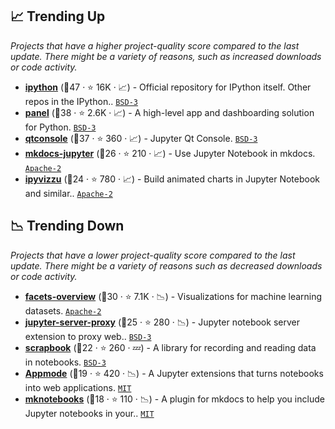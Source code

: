 ## 📈 Trending Up

_Projects that have a higher project-quality score compared to the last update. There might be a variety of reasons, such as increased downloads or code activity._

- <b><a href="https://github.com/ipython/ipython">ipython</a></b> (🥇47 ·  ⭐ 16K · 📈) - Official repository for IPython itself. Other repos in the IPython.. <code><a href="http://bit.ly/3aKzpTv">BSD-3</a></code>
- <b><a href="https://github.com/holoviz/panel">panel</a></b> (🥇38 ·  ⭐ 2.6K · 📈) - A high-level app and dashboarding solution for Python. <code><a href="http://bit.ly/3aKzpTv">BSD-3</a></code>
- <b><a href="https://github.com/jupyter/qtconsole">qtconsole</a></b> (🥇37 ·  ⭐ 360 · 📈) - Jupyter Qt Console. <code><a href="http://bit.ly/3aKzpTv">BSD-3</a></code>
- <b><a href="https://github.com/danielfrg/mkdocs-jupyter">mkdocs-jupyter</a></b> (🥈26 ·  ⭐ 210 · 📈) - Use Jupyter Notebook in mkdocs. <code><a href="http://bit.ly/3nYMfla">Apache-2</a></code>
- <b><a href="https://github.com/vizzuhq/ipyvizzu">ipyvizzu</a></b> (🥉24 ·  ⭐ 780 · 📈) - Build animated charts in Jupyter Notebook and similar.. <code><a href="http://bit.ly/3nYMfla">Apache-2</a></code>

## 📉 Trending Down

_Projects that have a lower project-quality score compared to the last update. There might be a variety of reasons such as decreased downloads or code activity._

- <b><a href="https://github.com/PAIR-code/facets">facets-overview</a></b> (🥈30 ·  ⭐ 7.1K · 📉) - Visualizations for machine learning datasets. <code><a href="http://bit.ly/3nYMfla">Apache-2</a></code>
- <b><a href="https://github.com/jupyterhub/jupyter-server-proxy">jupyter-server-proxy</a></b> (🥈25 ·  ⭐ 280 · 📉) - Jupyter notebook server extension to proxy web.. <code><a href="http://bit.ly/3aKzpTv">BSD-3</a></code>
- <b><a href="https://github.com/nteract/scrapbook">scrapbook</a></b> (🥉22 ·  ⭐ 260 · 💤) - A library for recording and reading data in notebooks. <code><a href="http://bit.ly/3aKzpTv">BSD-3</a></code>
- <b><a href="https://github.com/oschuett/appmode">Appmode</a></b> (🥉19 ·  ⭐ 420 · 📉) - A Jupyter extensions that turns notebooks into web applications. <code><a href="http://bit.ly/34MBwT8">MIT</a></code>
- <b><a href="https://github.com/greenape/mknotebooks">mknotebooks</a></b> (🥉18 ·  ⭐ 110 · 📉) - A plugin for mkdocs to help you include Jupyter notebooks in your.. <code><a href="http://bit.ly/34MBwT8">MIT</a></code>

